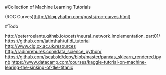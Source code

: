 #Collection of Machine Learning Tutorials

(ROC Curves)[http://blog.yhathq.com/posts/roc-curves.html]

#Todo

http://peterroelants.github.io/posts/neural_network_implementation_part01/
https://github.com/jatinshah/ufldl_tutorial
http://www.clg.ox.ac.uk/resources
http://radimrehurek.com/data_science_python/
https://github.com/jseabold/depy/blob/master/pandas_sklearn_rendered.ipynb
https://www.datacamp.com/courses/kaggle-tutorial-on-machine-learing-the-sinking-of-the-titanic
